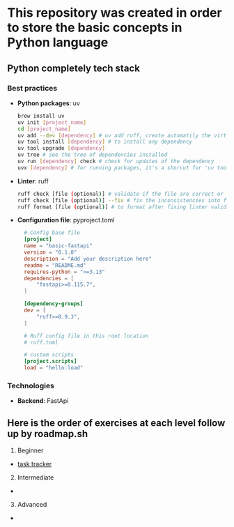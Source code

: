 # This repository was created in order to store the basic concepts in Python language

## Python completely tech stack

### Best practices

- **Python packages**: uv

  ```sh
  brew install uv
  uv init [project_name]
  cd [project_name]
  uv add --dev [dependency] # uv add ruff, create automatily the virtual environment
  uv tool install [dependency] # to install any dependency
  uv tool upgrade [dependency]
  uv tree # see the tree of dependencies installed
  uv run [dependency] check # check for updates of the dependency
  uvx [dependency] # for running packages, it's a shorcut for 'uv tool run [dependency]'
  ```

- **Linter**: ruff

  ```sh
  ruff check [file (optional)] # validate if the file are correct or not
  ruff check [file (optional)] --fix # fix the inconsistencies into file
  ruff format [file (optional)] # to format after fixing linter validation
  ```

- **Configuration file**: pyproject.toml

  ```toml
    # Config base file
    [project]
    name = "basic-fastapi"
    version = "0.1.0"
    description = "Add your description here"
    readme = "README.md"
    requires-python = ">=3.13"
    dependencies = [
        "fastapi>=0.115.7",
    ]

    [dependency-groups]
    dev = [
        "ruff>=0.9.3",
    ]

    # Ruff config file in this root location
    # ruff.toml

    # custom scripts
    [project.scripts]
    load = "hello:load"
  ```

### Technologies

- **Backend**: FastApi

## Here is the order of exercises at each level follow up by roadmap.sh

1. Beginner

- [task tracker](https://roadmap.sh/projects/task-tracker)

2. Intermediate

-

3. Advanced

-
